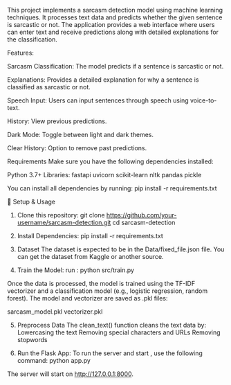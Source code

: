 This project implements a sarcasm detection model using machine learning techniques. It processes text data and predicts whether the given sentence is sarcastic or not. The application provides a web interface where users can enter text and receive predictions along with detailed explanations for the classification.

Features:

Sarcasm Classification: The model predicts if a sentence is sarcastic or not.

Explanations: Provides a detailed explanation for why a sentence is classified as sarcastic or not.

Speech Input: Users can input sentences through speech using voice-to-text.

History: View previous predictions.

Dark Mode: Toggle between light and dark themes.

Clear History: Option to remove past predictions.

Requirements
Make sure you have the following dependencies installed:

Python 3.7+
Libraries:
fastapi
uvicorn
scikit-learn
nltk
pandas
pickle

You can install all dependencies by running:
pip install -r requirements.txt

🚀 Setup & Usage

1. Clone this repository:
git clone https://github.com/your-username/sarcasm-detection.git
cd sarcasm-detection

2. Install Dependencies:
pip install -r requirements.txt

3. Dataset
The dataset is expected to be in the Data/fixed_file.json file. You can get the dataset from Kaggle or another source.

4. Train the Model:
run : python src/train.py

Once the data is processed, the model is trained using the TF-IDF vectorizer and a classification model (e.g., logistic regression, random forest). The model and vectorizer are saved as .pkl files:

sarcasm_model.pkl
vectorizer.pkl

5. Preprocess Data
The clean_text() function cleans the text data by:
Lowercasing the text
Removing special characters and URLs
Removing stopwords

6. Run the Flask App:
To run the server and start , use the following command:
python app.py

The server will start on http://127.0.0.1:8000.

